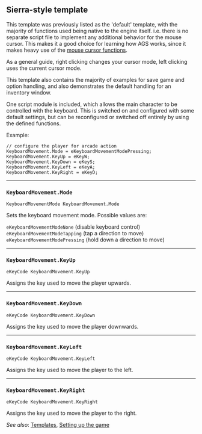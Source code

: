 ## Sierra-style template

This template was previously listed as the 'default' template, with the majority
of functions used being native to the engine itself. i.e. there is no separate
script file to implement any additional behavior for the mouse cursor. This
makes it a good choice for learning how AGS works, since it makes heavy use of
the [mouse cursor functions](Mouse).

As a general guide, right clicking changes your cursor mode, left clicking uses
the current cursor mode.

This template also contains the majority of examples for save game and option
handling, and also demonstrates the default handling for an inventory window.

One script module is included, which allows the main character to be controlled
with the keyboard. This is switched on and configured with some default
settings, but can be reconfigured or switched off entirely by using the defined
functions.

Example:

```ags
// configure the player for arcade action
KeyboardMovement.Mode = eKeyboardMovementModePressing;
KeyboardMovement.KeyUp = eKeyW;
KeyboardMovement.KeyDown = eKeyS;
KeyboardMovement.KeyLeft = eKeyA;
KeyboardMovement.KeyRight = eKeyD;
```

---

### `KeyboardMovement.Mode`

```ags
KeyboardMovementMode KeyboardMovement.Mode
```

Sets the keyboard movement mode. Possible values are:

`eKeyboardMovementModeNone` (disable keyboard control)<br>
`eKeyboardMovementModeTapping` (tap a direction to move)<br>
`eKeyboardMovementModePressing` (hold down a direction to move)

---

### `KeyboardMovement.KeyUp`

```ags
eKeyCode KeyboardMovement.KeyUp
```

Assigns the key used to move the player upwards.

---

### `KeyboardMovement.KeyDown`

```ags
eKeyCode KeyboardMovement.KeyDown
```

Assigns the key used to move the player downwards.

---

### `KeyboardMovement.KeyLeft`

```ags
eKeyCode KeyboardMovement.KeyLeft
```

Assigns the key used to move the player to the left.

---

### `KeyboardMovement.KeyRight`

```ags
eKeyCode KeyboardMovement.KeyRight
```

Assigns the key used to move the player to the right.


*See also*: [Templates](Templates), [Setting up the game](Settingupthegame)
